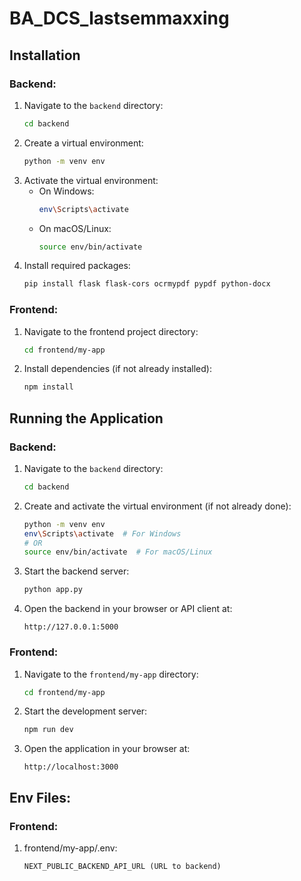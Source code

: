 # BA_DCS_lastsemmaxxing

## Installation
### Backend:
1. Navigate to the `backend` directory:
    ```bash
    cd backend
    ```
2. Create a virtual environment:
    ```bash
    python -m venv env
    ```
3. Activate the virtual environment:
    - On Windows:
      ```bash
      env\Scripts\activate
      ```
    - On macOS/Linux:
      ```bash
      source env/bin/activate
      ```
4. Install required packages:
    ```bash
    pip install flask flask-cors ocrmypdf pypdf python-docx
    ```

### Frontend:
1. Navigate to the frontend project directory:
    ```bash
    cd frontend/my-app
    ```
2. Install dependencies (if not already installed):
    ```bash
    npm install
    ```

## Running the Application

### Backend:
1. Navigate to the `backend` directory:
    ```bash
    cd backend
    ```
2. Create and activate the virtual environment (if not already done):
    ```bash
    python -m venv env
    env\Scripts\activate  # For Windows
    # OR
    source env/bin/activate  # For macOS/Linux
    ```
3. Start the backend server:
    ```bash
    python app.py
    ```
4. Open the backend in your browser or API client at:
    ```
    http://127.0.0.1:5000
    ```

### Frontend:
1. Navigate to the `frontend/my-app` directory:
    ```bash
    cd frontend/my-app
    ```
2. Start the development server:
    ```bash
    npm run dev
    ```
3. Open the application in your browser at:
    ```
    http://localhost:3000
    ```
## Env Files:
### Frontend:
1. frontend/my-app/.env:
    ```
    NEXT_PUBLIC_BACKEND_API_URL (URL to backend)
    ```
